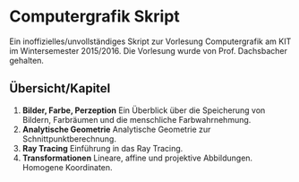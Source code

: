 # Computergrafik Skript

Ein inoffizielles/unvollständiges Skript zur Vorlesung Computergrafik am KIT im Wintersemester 2015/2016. Die Vorlesung wurde von Prof. Dachsbacher gehalten.

## Übersicht/Kapitel
1. **Bilder, Farbe, Perzeption** Ein Überblick über die Speicherung von Bildern, Farbräumen und die menschliche Farbwahrnehmung.
2. **Analytische Geometrie** Analytische Geometrie zur Schnittpunktberechnung.
3. **Ray Tracing** Einführung in das Ray Tracing.
4. **Transformationen** Lineare, affine und projektive Abbildungen. Homogene Koordinaten.

